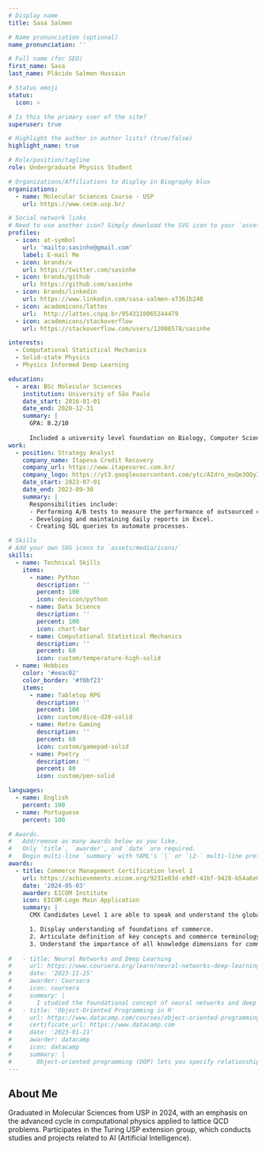 ```yaml
---
# Display name
title: Sasa Salmen

# Name pronunciation (optional)
name_pronunciation: ''

# Full name (for SEO)
first_name: Sasa
last_name: Plácido Salmen Hussain

# Status emoji
status:
  icon: ⚛️

# Is this the primary user of the site?
superuser: true

# Highlight the author in author lists? (true/false)
highlight_name: true

# Role/position/tagline
role: Undergraduate Physics Student

# Organizations/Affiliations to display in Biography blox
organizations:
  - name: Molecular Sciences Course - USP
    url: https://www.cecm.usp.br/

# Social network links
# Need to use another icon? Simply download the SVG icon to your `assets/media/icons/` folder.
profiles:
  - icon: at-symbol
    url: 'mailto:sasinhe@gmail.com'
    label: E-mail Me
  - icon: brands/x
    url: https://twitter.com/sasinhe
  - icon: brands/github
    url: https://github.com/sasinhe
  - icon: brands/linkedin
    url: https://www.linkedin.com/sasa-salmen-a7361b240
  - icon: academicons/lattes
    url:  http://lattes.cnpq.br/9543110065244479
  - icon: academicons/stackoverflow
    url: https://stackoverflow.com/users/12006578/sasinhe

interests:
  - Computational Statistical Mechanics
  - Solid-state Physics
  - Physics Informed Deep Learning

education:
  - area: BSc Molecular Sciences
    institution: University of São Paulo
    date_start: 2016-01-01
    date_end: 2020-12-31
    summary: |
      GPA: 8.2/10
      
      Included a university level foundation on Biology, Computer Science, Chemistry and Math, further specializing on the full curriculum of a Physics undergraduate course.
work:
  - position: Strategy Analyst
    company_name: Itapeva Credit Recovery
    company_url: https://www.itapevarec.com.br/
    company_logo: https://yt3.googleusercontent.com/ytc/AIdro_muQe3OQy3G-m7q3ZNwTcruZgb8GW8jVel1oPqWBosOGQ=s900-c-k-c0x00ffffff-no-rj
    date_start: 2023-07-01
    date_end: 2023-09-30
    summary: |
      Responsibilities include:
      - Performing A/B tests to measure the performance of outsourced call centers.
      - Developing and maintaining daily reports in Excel.
      - Creating SQL queries to automate processes.

# Skills
# Add your own SVG icons to `assets/media/icons/`
skills:
  - name: Technical Skills
    items:
      - name: Python
        description: ''
        percent: 100
        icon: devicon/python
      - name: Data Science
        description: ''
        percent: 100
        icon: chart-bar
      - name: Computational Statistical Mechanics
        description: ''
        percent: 60
        icon: custom/temperature-high-solid
  - name: Hobbies
    color: '#eeac02'
    color_border: '#f0bf23'
    items:
      - name: Tabletop RPG
        description: ''
        percent: 100
        icon: custom/dice-d20-solid
      - name: Retro Gaming
        description: ''
        percent: 60
        icon: custom/gamepad-solid
      - name: Poetry
        description: ''
        percent: 80
        icon: custom/pen-solid

languages:
  - name: English
    percent: 100
  - name: Portuguese
    percent: 100

# Awards.
#   Add/remove as many awards below as you like.
#   Only `title`, `awarder`, and `date` are required.
#   Begin multi-line `summary` with YAML's `|` or `|2-` multi-line prefix and indent 2 spaces below.
awards:
  - title: Commerce Management Certification level 1
    url: https://achievements.eicom.org/9231e03d-e9df-41bf-9428-b54a6e09fb74
    date: '2024-05-03'
    awarder: EICOM Institute
    icon: EICOM-Logo Main Application
    summary: |
      CMX Candidates Level 1 are able to speak and understand the global language of commerce management, including:

      1. Display understanding of foundations of commerce.
      2. Articulate definition of key concepts and commerce terminology.
      3. Understand the importance of all knowledge dimensions for commerce operations.
      
#   - title: Neural Networks and Deep Learning
#     url: https://www.coursera.org/learn/neural-networks-deep-learning
#     date: '2023-11-25'
#     awarder: Coursera
#     icon: coursera
#     summary: |
#       I studied the foundational concept of neural networks and deep learning. By the end, I was familiar with the significant technological trends driving the rise of deep learning; build, train, and apply fully connected deep neural networks; implement efficient (vectorized) neural networks; identify key parameters in a neural network’s architecture; and apply deep learning to your own applications.
#   - title: 'Object-Oriented Programming in R'
#     url: https://www.datacamp.com/courses/object-oriented-programming-with-s3-and-r6-in-r
#     certificate_url: https://www.datacamp.com
#     date: '2023-01-21'
#     awarder: datacamp
#     icon: datacamp
#     summary: |
#       Object-oriented programming (OOP) lets you specify relationships between functions and the objects that they can act on, helping you manage complexity in your code. This is an intermediate level course, providing an introduction to OOP, using the S3 and R6 systems. S3 is a great day-to-day R programming tool that simplifies some of the functions that you write. R6 is especially useful for industry-specific analyses, working with web APIs, and building GUIs.
---
```


## About Me

Graduated in Molecular Sciences from USP in 2024, with an emphasis on the advanced cycle in computational physics applied to lattice QCD problems. Participates in the Turing USP extension group, which conducts studies and projects related to AI (Artificial Intelligence).
